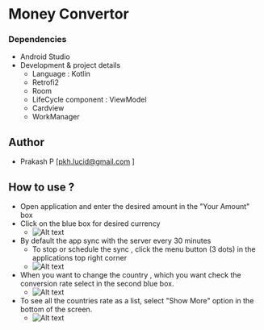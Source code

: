 # Money Convertor

### Dependencies
* Android Studio
* Development & project details
  * Language : Kotlin
  * Retrofi2
  * Room
  * LifeCycle component : ViewModel 
  * Cardview
  * WorkManager

## Author
 * Prakash P [pkh.lucid@gmail.com ]

## How to use ?
 * Open application and enter the desired amount in the "Your Amount" box
 * Click on the blue box for desired currency
   * ![Alt text](doc/1.png?raw=true "Selecting amount and country")
 * By default the app sync with the server every 30 minutes
   * To stop or schedule the sync , click the menu button (3 dots) in the applications top right corner
   * ![Alt text](doc/2.png?raw=true "Schedule the sync")
 * When you want to change the country , which you  want check the conversion rate select in the second blue box.
   * ![Alt text](doc/3.png?raw=true "Result converted money")
 * To see all the countries rate as a list, select "Show More" option in the bottom of the screen.
   * ![Alt text](doc/4.png?raw=true "All country rates")

